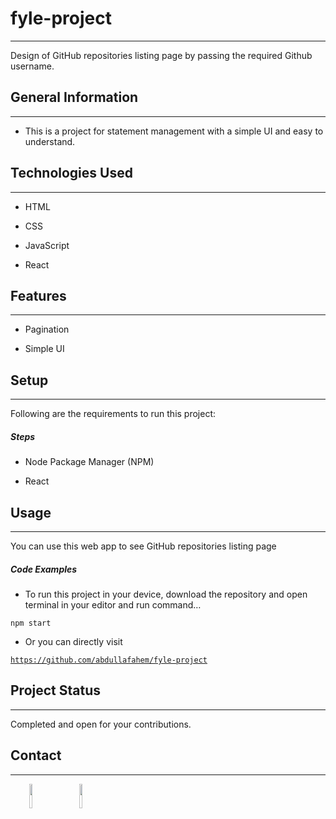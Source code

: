 <h1>fyle-project</h1>
<hr><p>Design of GitHub repositories listing page by passing the required Github username.</p><h2>General Information</h2>
<hr><ul>
<li>This is a project for statement management with a simple UI and easy to understand.</li>
</ul><h2>Technologies Used</h2>
<hr><ul>
<li>HTML</li>
</ul><ul>
<li>CSS</li>
</ul><ul>
<li>JavaScript</li>
</ul><ul>
<li>React</li>
</ul><h2>Features</h2>
<hr><ul>
<li>Pagination</li>
</ul><ul>
<li>Simple UI</li>
</ul><h2>Setup</h2>
<hr><p>Following are the requirements to run this project:</p><h5>Steps</h5><ul>
<li>Node Package Manager (NPM)</li>
</ul><ul>
<li>React</li>
</ul><h2>Usage</h2>
<hr><p>You can use this web app to see GitHub repositories listing page</p><h5>Code Examples</h5><ul>
<li>To run this project in your device, download the repository and open terminal in your editor and run command…</li>
</ul><p><code>npm start</code></p><ul>
<li>Or you can directly visit</li>
</ul><p><code><a href="https://github.com/abdullafahem/fyle-project">https://github.com/abdullafahem/fyle-project</a></code></p><h2>Project Status</h2>
<hr><p>Completed and open for your contributions.</p><h2>Contact</h2>
<hr><p><span style="margin-right: 30px;"></span><a href="https://www.linkedin.com/in/abdulla-fahem/"><img style="width: 10%;" target="_blank" src="https://cdn.jsdelivr.net/gh/devicons/devicon/icons/linkedin/linkedin-original.svg"></a><span style="margin-right: 30px;"></span><a href="https://github.com/abdullafahem"><img style="width: 10%;" target="_blank" src="https://cdn.jsdelivr.net/gh/devicons/devicon/icons/github/github-original.svg"></a></p>
